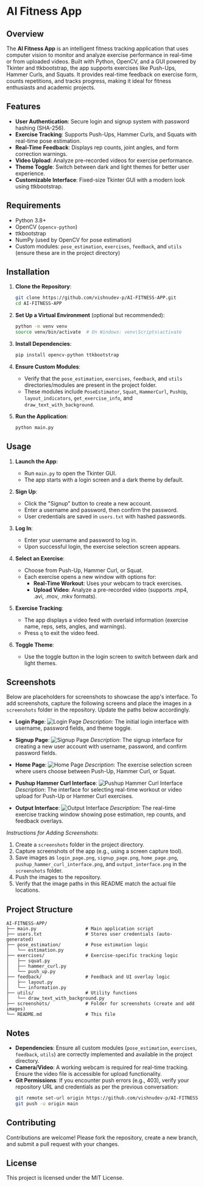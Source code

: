 # AI Fitness App

## Overview
The **AI Fitness App** is an intelligent fitness tracking application that uses computer vision to monitor and analyze exercise performance in real-time or from uploaded videos. Built with Python, OpenCV, and a GUI powered by Tkinter and ttkbootstrap, the app supports exercises like Push-Ups, Hammer Curls, and Squats. It provides real-time feedback on exercise form, counts repetitions, and tracks progress, making it ideal for fitness enthusiasts and academic projects.

## Features
- **User Authentication**: Secure login and signup system with password hashing (SHA-256).
- **Exercise Tracking**: Supports Push-Ups, Hammer Curls, and Squats with real-time pose estimation.
- **Real-Time Feedback**: Displays rep counts, joint angles, and form correction warnings.
- **Video Upload**: Analyze pre-recorded videos for exercise performance.
- **Theme Toggle**: Switch between dark and light themes for better user experience.
- **Customizable Interface**: Fixed-size Tkinter GUI with a modern look using ttkbootstrap.

## Requirements
- Python 3.8+
- OpenCV (`opencv-python`)
- ttkbootstrap
- NumPy (used by OpenCV for pose estimation)
- Custom modules: `pose_estimation`, `exercises`, `feedback`, and `utils` (ensure these are in the project directory)

## Installation
1. **Clone the Repository**:
   ```bash
   git clone https://github.com/vishnudev-p/AI-FITNESS-APP.git
   cd AI-FITNESS-APP
   ```

2. **Set Up a Virtual Environment** (optional but recommended):
   ```bash
   python -m venv venv
   source venv/bin/activate  # On Windows: venv\Scripts\activate
   ```

3. **Install Dependencies**:
   ```bash
   pip install opencv-python ttkbootstrap
   ```

4. **Ensure Custom Modules**:
   - Verify that the `pose_estimation`, `exercises`, `feedback`, and `utils` directories/modules are present in the project folder.
   - These modules include `PoseEstimator`, `Squat`, `HammerCurl`, `PushUp`, `layout_indicators`, `get_exercise_info`, and `draw_text_with_background`.

5. **Run the Application**:
   ```bash
   python main.py
   ```

## Usage
1. **Launch the App**:
   - Run `main.py` to open the Tkinter GUI.
   - The app starts with a login screen and a dark theme by default.

2. **Sign Up**:
   - Click the "Signup" button to create a new account.
   - Enter a username and password, then confirm the password.
   - User credentials are saved in `users.txt` with hashed passwords.

3. **Log In**:
   - Enter your username and password to log in.
   - Upon successful login, the exercise selection screen appears.

4. **Select an Exercise**:
   - Choose from Push-Up, Hammer Curl, or Squat.
   - Each exercise opens a new window with options for:
     - **Real-Time Workout**: Uses your webcam to track exercises.
     - **Upload Video**: Analyze a pre-recorded video (supports .mp4, .avi, .mov, .mkv formats).

5. **Exercise Tracking**:
   - The app displays a video feed with overlaid information (exercise name, reps, sets, angles, and warnings).
   - Press `q` to exit the video feed.

6. **Toggle Theme**:
   - Use the toggle button in the login screen to switch between dark and light themes.

## Screenshots
Below are placeholders for screenshots to showcase the app's interface. To add screenshots, capture the following screens and place the images in a `screenshots` folder in the repository. Update the paths below accordingly.

- **Login Page**:
  ![Login Page](screenshots/1.png)
  *Description*: The initial login interface with username, password fields, and theme toggle.

- **Signup Page**:
  ![Signup Page](screenshots/2.png)
  *Description*: The signup interface for creating a new user account with username, password, and confirm password fields.

- **Home Page**:
  ![Home Page](screenshots/3.png)
  *Description*: The exercise selection screen where users choose between Push-Up, Hammer Curl, or Squat.

- **Pushup Hammer Curl Interface**:
  ![Pushup Hammer Curl Interface](screenshots/4.png)
  *Description*: The interface for selecting real-time workout or video upload for Push-Up or Hammer Curl exercises.

- **Output Interface**:
  ![Output Interface](screenshots/5.png)
  *Description*: The real-time exercise tracking window showing pose estimation, rep counts, and feedback overlays.

*Instructions for Adding Screenshots*:
1. Create a `screenshots` folder in the project directory.
2. Capture screenshots of the app (e.g., using a screen capture tool).
3. Save images as `login_page.png`, `signup_page.png`, `home_page.png`, `pushup_hammer_curl_interface.png`, and `output_interface.png` in the `screenshots` folder.
4. Push the images to the repository.
5. Verify that the image paths in this README match the actual file locations.

## Project Structure
```
AI-FITNESS-APP/
├── main.py                  # Main application script
├── users.txt                # Stores user credentials (auto-generated)
├── pose_estimation/         # Pose estimation logic
│   └── estimation.py
├── exercises/               # Exercise-specific tracking logic
│   ├── squat.py
│   ├── hammer_curl.py
│   └── push_up.py
├── feedback/                # Feedback and UI overlay logic
│   ├── layout.py
│   └── information.py
├── utils/                   # Utility functions
│   └── draw_text_with_background.py
├── screenshots/             # Folder for screenshots (create and add images)
└── README.md                # This file
```

## Notes
- **Dependencies**: Ensure all custom modules (`pose_estimation`, `exercises`, `feedback`, `utils`) are correctly implemented and available in the project directory.
- **Camera/Video**: A working webcam is required for real-time tracking. Ensure the video file is accessible for upload functionality.
- **Git Permissions**: If you encounter push errors (e.g., 403), verify your repository URL and credentials as per the previous conversation:
  ```bash
  git remote set-url origin https://github.com/vishnudev-p/AI-FITNESS-APP.git
  git push -u origin main
  ```

## Contributing
Contributions are welcome! Please fork the repository, create a new branch, and submit a pull request with your changes.

## License
This project is licensed under the MIT License.
